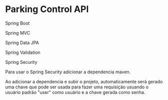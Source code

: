 <h1> Parking Control API </h1>

Spring Boot

Spring MVC

Spring Data JPA

Spring Validation

Spring Security

Para usar o Spring Security adicionar a dependencia maven.

Ao adicionar a dependencia e subir o projeto, automaticamente será gerado uma chave que pode ser usada para fazer uma requisição usuando o usuário padrão "user" como usuário e a chave gerada como senha.
